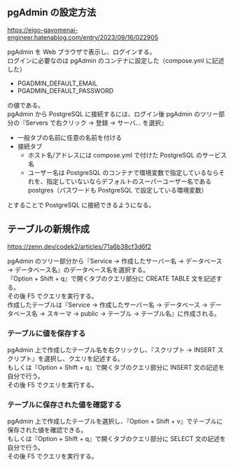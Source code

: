 ## pgAdmin の設定方法

https://eigo-gayomenai-engineer.hatenablog.com/entry/2023/09/16/022905

pgAdmin を Web ブラウザで表示し、ログインする。  
ログインに必要なのは pgAdmin のコンテナに設定した（compose.yml に記述した）

- PGADMIN_DEFAULT_EMAIL
- PGADMIN_DEFAULT_PASSWORD

の値である。  
pgAdmin から PostgreSQL に接続するには、ログイン後 pgAdmin のツリー部分の『Servers で右クリック → 登録 → サーバ... を選択』

- 一般タブの名前に任意の名前を付ける
- 接続タブ
  - ホスト名/アドレスには compose.yml で付けた PostgreSQL のサービス名
  - ユーザー名は PostgreSQL のコンテナで環境変数で指定しているならそれを、指定していないならデフォルトのスーパーユーザー名である postgres（パスワードも PostgreSQL で設定している環境変数）

とすることで PostgreSQL に接続できるようになる。

## テーブルの新規作成

https://zenn.dev/codek2/articles/71a6b38cf3d6f2

pgAdmin のツリー部分から『Service → 作成したサーバー名 → データベース → データベース名』のデータベース名を選択する。  
『Option + Shift + q』で開くタブのクエリ部分に CREATE TABLE 文を記述する。  
その後 F5 でクエリを実行する。  
作成したテーブルは『Service → 作成したサーバー名 → データベース → データベース名 → スキーマ → public → テーブル → テーブル名』に作成される。

### テーブルに値を保存する

pgAdmin 上で作成したテーブル名を右クリックし、『スクリプト → INSERT スクリプト』を選択し、クエリを記述する。  
もしくは『Option + Shift + q』で開くタブのクエリ部分に INSERT 文の記述を自分で行う。  
その後 F5 でクエリを実行する。

### テーブルに保存された値を確認する

pgAdmin 上で作成したテーブルを選択し、『Option + Shift + v』でテーブルに保存された値を確認できる。  
もしくは『Option + Shift + q』で開くタブのクエリ部分に SELECT 文の記述を自分で行う。  
その後 F5 でクエリを実行する。
